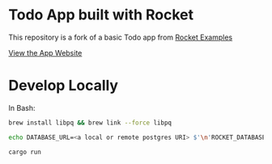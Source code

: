 # Todo App built with Rocket

This repository is a fork of a basic Todo app from [Rocket Examples](https://github.com/SergioBenitez/Rocket/tree/master/examples/todo)

[View the App Website](http://kiwi-todo.herokuapp.com/)

# Develop Locally

In Bash:
```bash
brew install libpq && brew link --force libpq

echo DATABASE_URL=<a local or remote postgres URI> $'\n'ROCKET_DATABASES="{postgres_database={url=\"${DATABASE_URL}\", pool_size=1, timeout=20}}" > .env

cargo run
```
